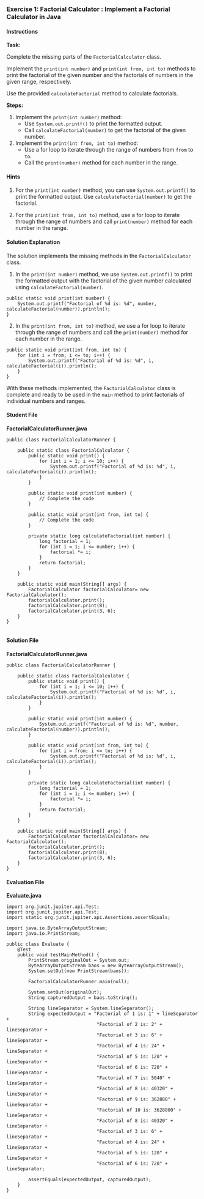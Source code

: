 ### Exercise 1:  Factorial Calculator : Implement a Factorial Calculator in Java

#### Instructions


**Task:**

Complete the missing parts of the `FactorialCalculator` class.

Implement the `print(int number)` and `print(int from, int to)` methods to print the factorial of the given number and the factorials of numbers in the given range, respectively.

Use the provided `calculateFactorial` method to calculate factorials.

**Steps:**

1.  Implement the `print(int number)` method:
    -   Use `System.out.printf()` to print the formatted output.
    -   Call `calculateFactorial(number)` to get the factorial of the given number.
2.  Implement the `print(int from, int to)` method:
    -   Use a for loop to iterate through the range of numbers from `from` to `to`.
    -   Call the `print(number)` method for each number in the range.

#### Hints

1.  For the `print(int number)` method, you can use `System.out.printf()` to print the formatted output. Use `calculateFactorial(number)` to get the factorial.
    
2.  For the `print(int from, int to)` method, use a for loop to iterate through the range of numbers and call `print(number)` method for each number in the range.

#### Solution Explanation

The solution implements the missing methods in the `FactorialCalculator` class.

1.  In the `print(int number)` method, we use `System.out.printf()` to print the formatted output with the factorial of the given number calculated using `calculateFactorial(number)`.

```
public static void print(int number) {
    System.out.printf("Factorial of %d is: %d", number, calculateFactorial(number)).println();
}
```

2.  In the `print(int from, int to)` method, we use a for loop to iterate through the range of numbers and call the `print(number)` method for each number in the range.

```
public static void print(int from, int to) {
    for (int i = from; i <= to; i++) {
        System.out.printf("Factorial of %d is: %d", i, calculateFactorial(i)).println();
    }
}
```

With these methods implemented, the `FactorialCalculator` class is complete and ready to be used in the `main` method to print factorials of individual numbers and ranges.


#### Student File
**FactorialCalculatorRunner.java**
```
public class FactorialCalculatorRunner {

    public static class FactorialCalculator {
        public static void print() {
            for (int i = 1; i <= 10; i++) {
                System.out.printf("Factorial of %d is: %d", i, calculateFactorial(i)).println();
            }
        }

        public static void print(int number) {
            // Complete the code
        }

        public static void print(int from, int to) {
            // Complete the code
        }

        private static long calculateFactorial(int number) {
            long factorial = 1;
            for (int i = 1; i <= number; i++) {
                factorial *= i;
            }
            return factorial;
        }
    }

    public static void main(String[] args) {
        FactorialCalculator factorialCalculator= new FactorialCalculator();
        factorialCalculator.print();
        factorialCalculator.print(8);
        factorialCalculator.print(3, 6);
    }
}


```


#### Solution File
**FactorialCalculatorRunner.java**
```
public class FactorialCalculatorRunner {

    public static class FactorialCalculator {
        public static void print() {
            for (int i = 1; i <= 10; i++) {
                System.out.printf("Factorial of %d is: %d", i, calculateFactorial(i)).println();
            }
        }

        public static void print(int number) {
            System.out.printf("Factorial of %d is: %d", number, calculateFactorial(number)).println();
        }

        public static void print(int from, int to) {
            for (int i = from; i <= to; i++) {
                System.out.printf("Factorial of %d is: %d", i, calculateFactorial(i)).println();
            }
        }

        private static long calculateFactorial(int number) {
            long factorial = 1;
            for (int i = 1; i <= number; i++) {
                factorial *= i;
            }
            return factorial;
        }
    }

    public static void main(String[] args) {
        FactorialCalculator factorialCalculator= new FactorialCalculator();
        factorialCalculator.print();
        factorialCalculator.print(8);
        factorialCalculator.print(3, 6);
    }
}
```



#### Evaluation File
**Evaluate.java**
```
import org.junit.jupiter.api.Test;
import org.junit.jupiter.api.Test;
import static org.junit.jupiter.api.Assertions.assertEquals;

import java.io.ByteArrayOutputStream;
import java.io.PrintStream;

public class Evaluate {
    @Test
    public void testMainMethod() {
        PrintStream originalOut = System.out;
        ByteArrayOutputStream baos = new ByteArrayOutputStream();
        System.setOut(new PrintStream(baos));

        FactorialCalculatorRunner.main(null);

        System.setOut(originalOut);
        String capturedOutput = baos.toString();

        String lineSeparator = System.lineSeparator();
        String expectedOutput = "Factorial of 1 is: 1" + lineSeparator +
                                 "Factorial of 2 is: 2" + lineSeparator +
                                 "Factorial of 3 is: 6" + lineSeparator +
                                 "Factorial of 4 is: 24" + lineSeparator +
                                 "Factorial of 5 is: 120" + lineSeparator +
                                 "Factorial of 6 is: 720" + lineSeparator +
                                 "Factorial of 7 is: 5040" + lineSeparator +
                                 "Factorial of 8 is: 40320" + lineSeparator +
                                 "Factorial of 9 is: 362880" + lineSeparator +
                                 "Factorial of 10 is: 3628800" + lineSeparator +
                                 "Factorial of 8 is: 40320" + lineSeparator +
                                 "Factorial of 3 is: 6" + lineSeparator +
                                 "Factorial of 4 is: 24" + lineSeparator +
                                 "Factorial of 5 is: 120" + lineSeparator +
                                 "Factorial of 6 is: 720" + lineSeparator;

        assertEquals(expectedOutput, capturedOutput);
    }
}


```

















<!---



### Exercise 2:  Even Number Printer  Calculator

#### Instructions


**Task:**

Complete the missing parts of the `EvenNumberPrinter` class to implement the following methods:

1.  `printEvenNumbers()`: Prints all even numbers from 1 to 10.
2.  `printEvenNumbers(int number)`: Prints all even numbers from 1 to `number`.
3.  `printEvenNumbers(int from, int to)`: Prints all even numbers in the range `from` to `to` (inclusive).

**Steps:**

1.  Implement the `printEvenNumbers()` method:
    -   Call the `printEvenNumbers(int from, int to)` method with `from` as 1 and `to` as 10.
2.  Implement the `printEvenNumbers(int number)` method:
    -   Call the `printEvenNumbers(int from, int to)` method with `from` as 1 and `to` as `number`.
3.  Implement the `printEvenNumbers(int from, int to)` method:
    -   Use a for loop to iterate through the range of numbers from `from` to `to` (inclusive).
    -   Check if the current number is even using the modulo operator (`i % 2 == 0`).
    -   If the current number is even, print it using `System.out.println(i)`.

#### Hints


1.  Use a `for` loop to iterate through the given range of numbers.
2.  Use the modulo operator (`%`) to check if a number is even (i.e., if `number % 2 == 0`).
3.  Use `System.out.println()` to print the even numbers in each method.

#### Solution Explanation

The solution implements the `EvenNumberPrinter` class with three methods for printing even numbers.

1.  `printEvenNumbers()`: This method prints even numbers from 1 to 10 by calling the `printEvenNumbers(int from, int to)` method with arguments 1 and 10.

```
public static void printEvenNumbers() {
    printEvenNumbers(1, 10);
}
```

2.  `printEvenNumbers(int number)`: This method prints even numbers from 1 to the given number by calling the `printEvenNumbers(int from, int to)` method with arguments 1 and `number`.

```
public static void printEvenNumbers(int number) {
    printEvenNumbers(1, number);
}
```

3.  `printEvenNumbers(int from, int to)`: This method iterates through the range `from` to `to` using a `for` loop and prints the even numbers using the `System.out.println()` method.

```
public static void printEvenNumbers(int from, int to) {
    for (int i = from; i <= to; i++) {
        if (i % 2 == 0) {
            System.out.println(i);
        }
    }
}
```

The main method calls these three methods to demonstrate their functionality:

```
public static void main(String[] args) {
    EvenNumberPrinter evenNumberPrinter = new EvenNumberPrinter();
    evenNumberPrinter.printEvenNumbers();
    evenNumberPrinter.printEvenNumbers(8);
    evenNumberPrinter.printEvenNumbers(3, 12);
}
```


#### Student File
**EvenNumberPrinterRunner.java**
```
public class EvenNumberPrinterRunner {

    public static class EvenNumberPrinter {
        public static void printEvenNumbers() {
            // Complete the code
        }

        public static void printEvenNumbers(int number) {
            // Complete the code
        }

        public static void printEvenNumbers(int from, int to) {
            // Complete the code
        }
    }

    public static void main(String[] args) {
        EvenNumberPrinter evenNumberPrinter = new EvenNumberPrinter();
        evenNumberPrinter.printEvenNumbers();
        evenNumberPrinter.printEvenNumbers(8);
        evenNumberPrinter.printEvenNumbers(3, 12);
    }
}



```


#### Solution File
**EvenNumberPrinterRunner.java**
```
public class EvenNumberPrinterRunner {

    public static class EvenNumberPrinter {
        public static void printEvenNumbers() {
            printEvenNumbers(1, 10);
        }

        public static void printEvenNumbers(int number) {
            printEvenNumbers(1, number);
        }

        public static void printEvenNumbers(int from, int to) {
            for (int i = from; i <= to; i++) {
                if (i % 2 == 0) {
                    System.out.println(i);
                }
            }
        }
    }

    public static void main(String[] args) {
        EvenNumberPrinter evenNumberPrinter = new EvenNumberPrinter();
        evenNumberPrinter.printEvenNumbers();
        evenNumberPrinter.printEvenNumbers(8);
        evenNumberPrinter.printEvenNumbers(3, 12);
    }
}

```



#### Evaluation File
**Evaluate.java**
```
import org.junit.jupiter.api.Test;
import static org.junit.jupiter.api.Assertions.assertEquals;

import java.io.ByteArrayOutputStream;
import java.io.PrintStream;

public class Evaluate {

    @Test
    public void testEvenNumbersMethods() {
        PrintStream originalOut = System.out;
        ByteArrayOutputStream baos = new ByteArrayOutputStream();
        System.setOut(new PrintStream(baos));

        EvenNumberPrinterRunner.EvenNumberPrinter.printEvenNumbers();
        EvenNumberPrinterRunner.EvenNumberPrinter.printEvenNumbers(8);
        EvenNumberPrinterRunner.EvenNumberPrinter.printEvenNumbers(3, 12);

        System.setOut(originalOut);
        String capturedOutput = baos.toString();

        String lineSeparator = System.lineSeparator();
        String expectedOutput = "2" + lineSeparator +
                                 "4" + lineSeparator +
                                 "6" + lineSeparator +
                                 "8" + lineSeparator +
                                 "10" + lineSeparator +
                                 "2" + lineSeparator +
                                 "4" + lineSeparator +
                                 "6" + lineSeparator +
                                 "8" + lineSeparator +
                                 "4" + lineSeparator +
                                 "6" + lineSeparator +
                                 "8" + lineSeparator +
                                 "10" + lineSeparator +
                                 "12" + lineSeparator;

        assertEquals(expectedOutput, capturedOutput);
    }
}


```


--->